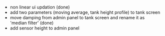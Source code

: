 - non linear ui updation (done)
- add two parameters (moving average, tank height profile) to tank screen
- move damping from admin panel to tank screen and rename it as 'median filter' (done)
- add sensor height to admin panel